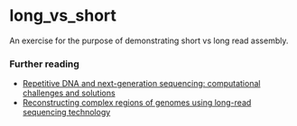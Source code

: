 # long_vs_short
An exercise for the purpose of demonstrating short vs long read assembly.


### Further reading
- [Repetitive DNA and next-generation sequencing: computational challenges and solutions](http://www.nature.com/nrg/journal/v13/n1/full/nrg3117.html)
- [Reconstructing complex regions of genomes using long-read sequencing technology](http://genome.cshlp.org/content/24/4/688.full)

